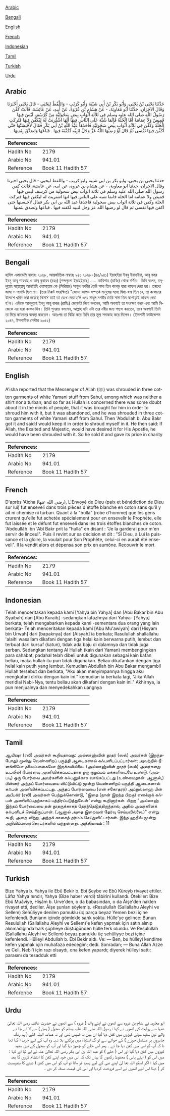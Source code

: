[Arabic](#arabic)

[Bengali](#bengali)

[English](#english)

[French](#french)

[Indonesian](#indonesian)

[Tamil](#tamil)

[Turkish](#turkish)

[Urdu](#urdu)

## Arabic


<div dir="rtl" lang="ar" style={{fontSize:'larger',backgroundColor:'#f8f9fa',padding:20}}>
حَدَّثَنَا يَحْيَى بْنُ يَحْيَى، وَأَبُو بَكْرِ بْنُ أَبِي شَيْبَةَ وَأَبُو كُرَيْبٍ - وَاللَّفْظُ لِيَحْيَى - قَالَ يَحْيَى أَخْبَرَنَا وَقَالَ الآخَرَانِ، حَدَّثَنَا أَبُو مُعَاوِيَةَ، - عَنْ هِشَامِ بْنِ عُرْوَةَ، عَنْ أَبِيهِ، عَنْ عَائِشَةَ، قَالَتْ كُفِّنَ رَسُولُ اللَّهِ صلى الله عليه وسلم فِي ثَلاَثَةِ أَثْوَابٍ بِيضٍ سَحُولِيَّةٍ مِنْ كُرْسُفٍ لَيْسَ فِيهَا قَمِيصٌ وَلاَ عِمَامَةٌ أَمَّا الْحُلَّةُ فَإِنَّمَا شُبِّهَ عَلَى النَّاسِ فِيهَا أَنَّهَا اشْتُرِيَتْ لَهُ لِيُكَفَّنَ فِيهَا فَتُرِكَتِ الْحُلَّةُ وَكُفِّنَ فِي ثَلاَثَةِ أَثْوَابٍ بِيضٍ سَحُولِيَّةٍ فَأَخَذَهَا عَبْدُ اللَّهِ بْنُ أَبِي بَكْرٍ فَقَالَ لأَحْبِسَنَّهَا حَتَّى أُكَفِّنَ فِيهَا نَفْسِي ثُمَّ قَالَ لَوْ رَضِيَهَا اللَّهُ عَزَّ وَجَلَّ لِنَبِيِّهِ لَكَفَّنَهُ فِيهَا ‏.‏ فَبَاعَهَا وَتَصَدَّقَ بِثَمَنِهَا ‏.‏
</div>
<div style={{backgroundColor:'#f8f9fa',padding:20, marginBottom: 10}}><table> <thead> <tr> <th>References:</th> <th></th> </tr> </thead> <tbody><tr><td>Hadith No</td><td>2179</td></tr><tr><td>Arabic No</td><td>941.01</td></tr><tr><td>Reference</td><td>Book 11 Hadith 57</td></tr></tbody></table></div>


<div dir="rtl" lang="ar" style={{fontSize:'larger',backgroundColor:'#f8f9fa',padding:20}}>
حدثنا يحيى بن يحيى، وابو بكر بن ابي شيبة وابو كريب - واللفظ ليحيى - قال يحيى اخبرنا وقال الاخران، حدثنا ابو معاوية، - عن هشام بن عروة، عن ابيه، عن عايشة، قالت كفن رسول الله صلى الله عليه وسلم في ثلاثة اثواب بيض سحولية من كرسف ليس فيها قميص ولا عمامة اما الحلة فانما شبه على الناس فيها انها اشتريت له ليكفن فيها فتركت الحلة وكفن في ثلاثة اثواب بيض سحولية فاخذها عبد الله بن ابي بكر فقال لاحبسنها حتى اكفن فيها نفسي ثم قال لو رضيها الله عز وجل لنبيه لكفنه فيها . فباعها وتصدق بثمنها
</div>
<div style={{backgroundColor:'#f8f9fa',padding:20, marginBottom: 10}}><table> <thead> <tr> <th>References:</th> <th></th> </tr> </thead> <tbody><tr><td>Hadith No</td><td>2179</td></tr><tr><td>Arabic No</td><td>941.01</td></tr><tr><td>Reference</td><td>Book 11 Hadith 57</td></tr></tbody></table></div>

## Bengali


<div dir="ltr" lang="bn" style={{fontSize:'larger',backgroundColor:'#f8f9fa',padding:20}}>
হাদিস একাডেমি নাম্বারঃ ২০৬৮, আন্তর্জাতিক নাম্বারঃ ৯৪১ ২০৬৮-(৪৫/৯৪১) ইয়াহইয়া ইবনু ইয়াহইয়া, আবূ বকর ইবনু আবূ শায়বাহ ও আবূ কুরায়ব (রহঃ) [শব্দগুলো ইয়াহইয়ার] ..... আয়িশাহ (রাযিঃ) থেকে বর্ণিত। তিনি বলেন, রসূলুল্লাহ সাল্লাল্লাহু আলাইহি ওয়াসাল্লাম কে (সিরিয়ার) সাহুল নগরীর তৈরি সাদা তিন কাপড় দ্বারা কাফন দেয়া হয়। তন্মধ্যে জামা ও পাগড়ি ছিল না। (তার নিকট সংরক্ষিত) "জোড়া কাপড় সম্পর্কে মানুষের মধ্যে দ্বিধা-দ্বন্দ্ব ছিল যে, তা কাফনের উদ্দেশে খরিদ করা হয়েছে কিনা? তাই তা রেখে দেয়া হ’ল এবং সাহুল নগরীর তৈরি সাদা তিন কাপড়েই কাফন দেয়া হ'ল। এদিকে আবদুল্লাহ ইবনু আবূ বাকর (রাযিঃ) জোড়াটা নিয়ে বললেন, আমি অবশ্যই তা সংরক্ষণ করব এবং আমি নিজেকে এর দ্বারা কাফন দিব। তিনি পুনরায় বললেন, আল্লাহ যদি এটা তার নবীর জন্য পছন্দ করতেন, তবে অবশ্যই তিনি তা দিয়ে কাফনের ব্যবস্থা করতেন। অতঃপর তা বিক্রি করে তিনি তার মূল্য সদাকাহ করে দিলেন। (ইসলামী ফাউন্ডেশন ২০৪৭, ইসলামীক সেন্টার ২০৫২)
</div>
<div style={{backgroundColor:'#f8f9fa',padding:20, marginBottom: 10}}><table> <thead> <tr> <th>References:</th> <th></th> </tr> </thead> <tbody><tr><td>Hadith No</td><td>2179</td></tr><tr><td>Arabic No</td><td>941.01</td></tr><tr><td>Reference</td><td>Book 11 Hadith 57</td></tr></tbody></table></div>

## English


<div dir="ltr" lang="en" style={{fontSize:'larger',backgroundColor:'#f8f9fa',padding:20}}>
A'isha reported that the Messenger of Allah (ﷺ) was shrouded in three cotton garments of white Yamani stuff from Sahul, among which was neither a shirt nor a turban; and so far as Hullah is concerned there was some doubt about it in the minds of people, that it was brought for him in order to shroud him with it, but it was abandoned, and he was shrouded in three cotton garments of white Yamani stuff from Sahul. Then 'Abdullah b. Abu Bakr got it and said:I would keep it in order to shroud myself in it. He then said: If Allah, the Exalted and Majestic, would have desired it for His Apostle, he would have been shrouded with it. So he sold it and gave its price in charity
</div>
<div style={{backgroundColor:'#f8f9fa',padding:20, marginBottom: 10}}><table> <thead> <tr> <th>References:</th> <th></th> </tr> </thead> <tbody><tr><td>Hadith No</td><td>2179</td></tr><tr><td>Arabic No</td><td>941.01</td></tr><tr><td>Reference</td><td>Book 11 Hadith 57</td></tr></tbody></table></div>

## French


<div dir="ltr" lang="fr" style={{fontSize:'larger',backgroundColor:'#f8f9fa',padding:20}}>
D'après 'Aïcha (رضي الله عنها), L'Envoyé de Dieu (paix et bénédiction de Dieu sur lui) fut enseveli dans trois pièces d'étoffe blanche en coton sans qu'il y ait ni chemise ni turban. Quant à la "hulla" (robe d'homme) que les gens crurent qu'elle fut achetée spécialement pour en ensevelir le Prophète, elle fut laissée et le défunt fut enseveli dans les trois étoffes blanches de coton. 'Abdoullâh Ibn 'Abî Bakr prit la "hulla" en disant : "Je la garderai pour m'en servir de linceul". Puis il revint sur sa décision et dit : "Si Dieu, à Lui la puissance et la gloire, la voulait pour Son Prophète, celui-ci en aurait été enseveli". Il la vendit alors et dépensa son prix en aumône. Recouvrir le mort
</div>
<div style={{backgroundColor:'#f8f9fa',padding:20, marginBottom: 10}}><table> <thead> <tr> <th>References:</th> <th></th> </tr> </thead> <tbody><tr><td>Hadith No</td><td>2179</td></tr><tr><td>Arabic No</td><td>941.01</td></tr><tr><td>Reference</td><td>Book 11 Hadith 57</td></tr></tbody></table></div>

## Indonesian


<div dir="ltr" lang="id" style={{fontSize:'larger',backgroundColor:'#f8f9fa',padding:20}}>
Telah menceritakan kepada kami [Yahya bin Yahya] dan [Abu Bakar bin Abu Syaibah] dan [Abu Kuraib] -sedangkan lafazhnya dari Yahya- [Yahya] berkata, telah mengabarkan kepada kami -sementara dua orang yang lain berkata- Telah menceritakan kepada kami [Abu Mu'awiyah] dari [Hisyam bin Urwah] dari [bapaknya] dari [Aisyah] ia berkata; Rasulullah shallallahu 'alaihi wasallam dikafani dengan tiga helai kain berwarna putih, lembut dan terbuat dari kursuf (katun), tidak ada baju di dalamnya dan tidak juga serban. Sedangkan tentang Al Hullah (kain dari Yaman) membengingkan para sahabat, padahal telah dibeli untuk digunakan sebagai kain kafan beliau, maka hullah itu pun tidak digunakan. Beliau dikafankan dengan tiga helai kain putih yang lembut. Kemudian Abdullah bin Abu Bakar mengambil Hullah tersebut dan berkata, "Aku akan menyimpannya hingga aku mengkafani diriku dengan kain ini." kemudian ia berkata lagi, "Jika Allah meridlai Nabi-Nya, tentu beliau akan dikafani dengan kain ini." Akhirnya, ia pun menjualnya dan menyedekahkan uangnya
</div>
<div style={{backgroundColor:'#f8f9fa',padding:20, marginBottom: 10}}><table> <thead> <tr> <th>References:</th> <th></th> </tr> </thead> <tbody><tr><td>Hadith No</td><td>2179</td></tr><tr><td>Arabic No</td><td>941.01</td></tr><tr><td>Reference</td><td>Book 11 Hadith 57</td></tr></tbody></table></div>

## Tamil


<div dir="ltr" lang="ta" style={{fontSize:'larger',backgroundColor:'#f8f9fa',padding:20}}>
ஆயிஷா (ரலி) அவர்கள் கூறியதாவது: அல்லாஹ்வின் தூதர் (ஸல்) அவர்கள் (இறந்தபோது) மூன்று வெண்ணிறப் பருத்தி ஆடைகளால் கஃபனிடப்பட்டார்கள்; அவற்றில் நீளங்கியோ தலைப்பாகையோ இருக்கவில்லை. (அல்லாஹ்வின் தூதர் (ஸல்) அவர்களது உடலில்) போர்வை அணிவிக்கப்பட்டதாக ஒரு குழப்பம் மக்களிடையே உண்டு. (அப்படி) ஒரு போர்வை அவர்களின் கஃபனுக்காக வாங்கப்பட்டது (உண்மைதான். ஆனால்,) பின்னர் அந்தப் போர்வையை விட்டுவிட்டு மூன்று வெண்ணிறப் பருத்தி ஆடைகளால் கஃபன் அணிவிக்கப்பட்டது. அந்தப் போர்வையை (என் சகோதரர்) அப்துல்லாஹ் பின் அபீபக்ர் (ரலி) அவர்கள் பெற்றுக்கொண்டு, "இதை (நான் இறந்த பிறகு) எனக்குக் கஃபன் அணிவிப்பதற்காகப் பத்திரப்படுத்துவேன்"என்று கூறினார்கள். பிறகு "அல்லாஹ் இந்தப் போர்வையை தன் தூதருக்காகத் தேர்ந்தெடுத்திருந்தால், அதில் அவர்களைக் கஃபனிடச் செய்திருப்பான். (ஆனால் அதை இறைவன் தேர்வு செய்யவில்லை.)" என்று கூறி, அதை விற்று, அந்தக் காசைத் தர்மம் செய்துவிட்டார்கள். இந்த ஹதீஸ் மூன்று அறிவிப்பாளர்தொடர்களில் வந்துள்ளது. அத்தியாயம் : 11
</div>
<div style={{backgroundColor:'#f8f9fa',padding:20, marginBottom: 10}}><table> <thead> <tr> <th>References:</th> <th></th> </tr> </thead> <tbody><tr><td>Hadith No</td><td>2179</td></tr><tr><td>Arabic No</td><td>941.01</td></tr><tr><td>Reference</td><td>Book 11 Hadith 57</td></tr></tbody></table></div>

## Turkish


<div dir="ltr" lang="tr" style={{fontSize:'larger',backgroundColor:'#f8f9fa',padding:20}}>
Bize Yahya b. Yahya ile Ebû Bekir b. Ebî Şeybe ve Ebû Küreyb rivayet ettiler. Lâfız Yahya'nındır, Yahya (Bize haber verdi) tâbirini kullandı. Ötekiler: Bize Ebû Muâviye, Hişâm b. Urve'den, o da babasından, o da Âişe'den naklen rivayet etti, dediler. Âişe şunları söylemiş. «Resulullah (Sallallahu Aleyhi ve Sellem) Sehûliyye denilen pamuklu üç parça beyaz Yemen bezi içine kefenlendi. Bunların içinde gömlekle sarık yoktu. Hülle'ye gelince: Bunun Resulullah (Sallallahu Aleyhi ve Sellem)'e kefen yapmak için satın alınıp alınmadığında halk şüpheye düştüğünden hülle terk olundu. Ve Resulullah (Sallallahu Aleyhi ve Sellem) beyaz pamuklu üç sehûliyye bezi içine kefenlendi. Hülleyi Abdullah b. Ebi Bekir aldı. Ve: — Ben, bu hülleyi kendime kefen yapmak için muhafaza edeceğim; dedi. Sonradan; — Buna Allah Azze ve Celi, Nebi'i için razı olsaydı, ona kefen yapardı; diyerek hülleyi sattı; parasını da tesadduk etti
</div>
<div style={{backgroundColor:'#f8f9fa',padding:20, marginBottom: 10}}><table> <thead> <tr> <th>References:</th> <th></th> </tr> </thead> <tbody><tr><td>Hadith No</td><td>2179</td></tr><tr><td>Arabic No</td><td>941.01</td></tr><tr><td>Reference</td><td>Book 11 Hadith 57</td></tr></tbody></table></div>

## Urdu


<div dir="rtl" lang="ur" style={{fontSize:'larger',backgroundColor:'#f8f9fa',padding:20}}>
ابو معاویہ نے ہشام بن عروہ سے انھوں نے اپنے والد ( عروہ ) سے انھوں نے حضرت عائشہ رضی اللہ تعالیٰ عنہا سے روایت کی انھوں نے کہا : رسول اللہ صلی اللہ علیہ وسلم کو سحول ( یمن ) سے لا ئے جا نے والے تین سفید سوتی کپڑوں میں کفن دیا گیا ان میں نہ قمیص تھی اور نہ عمامہ البتہ حُلے ( ہم رنگ چادروں پر مشتمل جوڑے ) کے حوالے سے لو گ اشتباہ میں پڑگئے بلا شبہ وہ آپ کے لیے خرید ا گیا تھا تا کہ آپ کو اس میں کفن دیا جا ئے ۔ پھر اس حلے کو چھوڑ دیا گیا اور آپ کو سحول کے تین سفید کپڑوں میں کفن دیا گیا اور اس ( حلے ) کو عبد اللہ بن ابی بکر رضی اللہ تعالیٰ عنہ نے لے لیا اور کہا : میں اس کو ( اپنے پاس ) محفوظ رکھوں گا یہاں تک کہ اس میں خود اپنے کفن کا انتظام کروں گا بعد میں کہا : اگر اسکو اللہ تعا لیٰ اپنے نبی کے لیے پسند فر ماتا تو آپ کو اس میں کفن ( دینے کا بندوبست کر ) دیتا اس لیے انھوں نے اسے فروخت کردیا اور اس کی قیمت صدقہ کر دی ۔
</div>
<div style={{backgroundColor:'#f8f9fa',padding:20, marginBottom: 10}}><table> <thead> <tr> <th>References:</th> <th></th> </tr> </thead> <tbody><tr><td>Hadith No</td><td>2179</td></tr><tr><td>Arabic No</td><td>941.01</td></tr><tr><td>Reference</td><td>Book 11 Hadith 57</td></tr></tbody></table></div>
